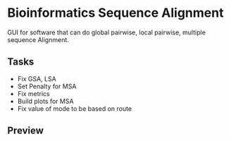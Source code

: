 # Bioinformatics Sequence Alignment

GUI for software that can do global pairwise, local pairwise, multiple sequence Alignment.

## Tasks

- Fix GSA, LSA
- Set Penalty for MSA
- Fix metrics
- Build plots for MSA
- Fix value of mode to be based on route

## Preview
